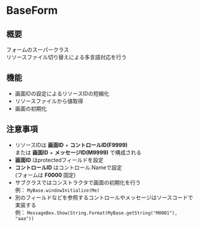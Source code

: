 # BaseForm

## 概要
フォームのスーパークラス  
リソースファイル切り替えによる多言語対応を行う

## 機能
* 画面IDの設定によるリソースIDの短縮化
* リソースファイルから値取得
* 画面の初期化  

## 注意事項
* リソースIDは __画面ID__ + __コントロールID(F9999)__  
  または __画面ID__ + __メッセージID(M9999)__ で構成される  
 * __画面ID__ はprotectedフィールドを設定  
 * __コントロールID__ はコントロール.Nameで設定  
   (フォームは __F0000__  固定)  
* サブクラスではコンストラクタで画面の初期化を行う  
  例： ``` MyBase.windowInitialize(Me) ```
* 別のフィールドなどを参照するコントロールやメッセージはソースコードで実装する  
  例： ``` MessageBox.Show(String.Format(MyBase.getString("M0001"), "aaa")) ```
